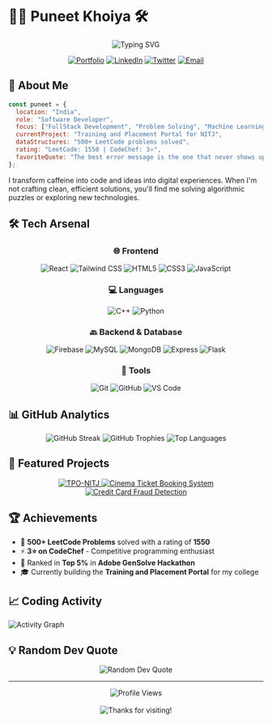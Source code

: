 # 👨‍💻 Puneet Khoiya 🛠️

<div align="center">
  <img src="https://readme-typing-svg.herokuapp.com?font=Fira+Code&size=32&duration=3000&pause=1000&color=58A6FF&center=true&vCenter=true&width=600&lines=FullStack+Developer;C%2B%2B+Enthusiast;Problem+Solver;Machine+Learning+Explorer" alt="Typing SVG" />
</div>

<p align="center">
  <a href="https://puneetkhoiya.dev"><img src="https://img.shields.io/badge/Portfolio-58A6FF?style=for-the-badge&logo=Google-Chrome&logoColor=white" alt="Portfolio" /></a>
  <a href="https://www.linkedin.com/in/puneet-khoiya-bnl8"><img src="https://img.shields.io/badge/LinkedIn-0077B5?style=for-the-badge&logo=linkedin&logoColor=white" alt="LinkedIn" /></a>
  <a href="https://x.com/khoiya_puneet30"><img src="https://img.shields.io/badge/Twitter-1DA1F2?style=for-the-badge&logo=twitter&logoColor=white" alt="Twitter" /></a>
  <a href="mailto:khoiyapuneet30@gmail.com"><img src="https://img.shields.io/badge/Email-D14836?style=for-the-badge&logo=gmail&logoColor=white" alt="Email" /></a>
</p>

## 🌟 About Me

```javascript
const puneet = {
  location: "India",
  role: "Software Developer",
  focus: ["FullStack Development", "Problem Solving", "Machine Learning"],
  currentProject: "Training and Placement Portal for NITJ",
  dataStructures: "500+ LeetCode problems solved",
  rating: "LeetCode: 1550 | CodeChef: 3⭐",
  favoriteQuote: "The best error message is the one that never shows up."
};
```

I transform caffeine into code and ideas into digital experiences. When I'm not crafting clean, efficient solutions, you'll find me solving algorithmic puzzles or exploring new technologies.

## 🛠️ Tech Arsenal

<div align="center">
  
  ### 🌐 Frontend
  ![React](https://img.shields.io/badge/React-20232A?style=for-the-badge&logo=react&logoColor=61DAFB)
  ![Tailwind CSS](https://img.shields.io/badge/Tailwind_CSS-38B2AC?style=for-the-badge&logo=tailwind-css&logoColor=white)
  ![HTML5](https://img.shields.io/badge/HTML5-E34F26?style=for-the-badge&logo=html5&logoColor=white)
  ![CSS3](https://img.shields.io/badge/CSS3-1572B6?style=for-the-badge&logo=css3&logoColor=white)
  ![JavaScript](https://img.shields.io/badge/JavaScript-F7DF1E?style=for-the-badge&logo=javascript&logoColor=black)
  
  ### 💻 Languages
  ![C++](https://img.shields.io/badge/C++-00599C?style=for-the-badge&logo=cplusplus&logoColor=white)
  ![Python](https://img.shields.io/badge/Python-3776AB?style=for-the-badge&logo=python&logoColor=white)
  
  ### 🔙 Backend & Database
  ![Firebase](https://img.shields.io/badge/Firebase-FFCA28?style=for-the-badge&logo=firebase&logoColor=black)
  ![MySQL](https://img.shields.io/badge/MySQL-4479A1?style=for-the-badge&logo=mysql&logoColor=white)
  ![MongoDB](https://img.shields.io/badge/MongoDB-47A248?style=for-the-badge&logo=mongodb&logoColor=white)
  ![Express](https://img.shields.io/badge/Express-000000?style=for-the-badge&logo=express&logoColor=white)
  ![Flask](https://img.shields.io/badge/Flask-000000?style=for-the-badge&logo=flask&logoColor=white)
  
  ### 🧰 Tools
  ![Git](https://img.shields.io/badge/Git-F05032?style=for-the-badge&logo=git&logoColor=white)
  ![GitHub](https://img.shields.io/badge/GitHub-181717?style=for-the-badge&logo=github&logoColor=white)
  ![VS Code](https://img.shields.io/badge/VS_Code-007ACC?style=for-the-badge&logo=visual-studio-code&logoColor=white)
</div>

## 📊 GitHub Analytics

<div align="center">
  <img src="https://github-readme-streak-stats.herokuapp.com/?user=Puneet-Khoiya30&theme=tokyonight&hide_border=true" alt="GitHub Streak" />
  
  <img src="https://github-profile-trophy.vercel.app/?username=Puneet-Khoiya30&theme=tokyonight&no-frame=true&column=7" alt="GitHub Trophies" />
  
  <img src="https://github-readme-stats.vercel.app/api/top-langs/?username=Puneet-Khoiya30&layout=compact&theme=tokyonight&hide_border=true" alt="Top Languages" />
</div>

## 🚀 Featured Projects

<div align="center">
  <a href="https://github.com/Puneet-Khoiya30/TPO-NITJ">
    <img src="https://github-readme-stats.vercel.app/api/pin/?username=Puneet-Khoiya30&repo=TPO-NITJ&theme=tokyonight&hide_border=true" alt="TPO-NITJ" />
  </a>
  <a href="https://github.com/Puneet-Khoiya30/Online-Cinema-Ticket-Booking-System-">
    <img src="https://github-readme-stats.vercel.app/api/pin/?username=Puneet-Khoiya30&repo=Online-Cinema-Ticket-Booking-System-&theme=tokyonight&hide_border=true" alt="Cinema Ticket Booking System" />
  </a>
  <a href="https://github.com/Puneet-Khoiya30/creditcard_fraud_detection">
    <img src="https://github-readme-stats.vercel.app/api/pin/?username=Puneet-Khoiya30&repo=creditcard_fraud_detection&theme=tokyonight&hide_border=true" alt="Credit Card Fraud Detection" />
  </a>
</div>

## 🏆 Achievements

- 🎯 **500+ LeetCode Problems** solved with a rating of **1550**
- ⚡ **3⭐ on CodeChef** - Competitive programming enthusiast
- 🏅 Ranked in **Top 5%** in **Adobe GenSolve Hackathon**
- 🎓 Currently building the **Training and Placement Portal** for my college

## 📈 Coding Activity

<img src="https://github-readme-activity-graph.vercel.app/graph?username=Puneet-Khoiya30&theme=tokyo-night&hide_border=true" alt="Activity Graph" />

## 💡 Random Dev Quote

<div align="center">
  <img src="https://quotes-github-readme.vercel.app/api?type=horizontal&theme=tokyonight" alt="Random Dev Quote" />
</div>

---

<div align="center">
  <img src="https://komarev.com/ghpvc/?username=Puneet-Khoiya30&style=flat-square&color=58A6FF" alt="Profile Views" />
  <br><br>
  <img src="https://img.shields.io/badge/Thanks_for_visiting!-58A6FF?style=for-the-badge" alt="Thanks for visiting!" />
</div>

<!-- Credits: Made with ❤️ by Puneet Khoiya -->
